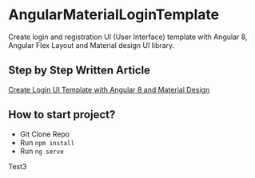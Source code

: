 # AngularMaterialLoginTemplate

Create login and registration UI (User Interface) template with Angular 8, Angular Flex Layout and Material design UI library.

## Step by Step Written Article
[Create Login UI Template with Angular 8 and Material Design](https://www.positronx.io/create-login-ui-template-with-angular-8-material-design/)

## How to start project?
- Git Clone Repo
- Run `npm install`
- Run `ng serve`

Test3